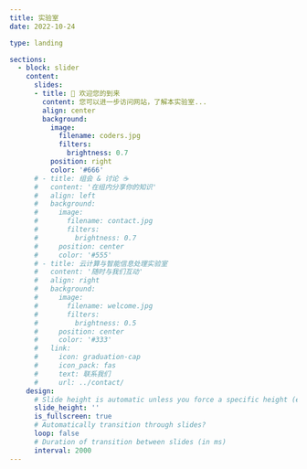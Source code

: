 ```yaml
---
title: 实验室
date: 2022-10-24

type: landing

sections:
  - block: slider
    content:
      slides:
      - title: 👋 欢迎您的到来
        content: 您可以进一步访问网站，了解本实验室...
        align: center
        background:
          image:
            filename: coders.jpg
            filters:
              brightness: 0.7
          position: right
          color: '#666'
      # - title: 组会 & 讨论 ☕️
      #   content: '在组内分享你的知识'
      #   align: left
      #   background:
      #     image:
      #       filename: contact.jpg
      #       filters:
      #         brightness: 0.7
      #     position: center
      #     color: '#555'
      # - title: 云计算与智能信息处理实验室
      #   content: '随时与我们互动'
      #   align: right
      #   background:
      #     image:
      #       filename: welcome.jpg
      #       filters:
      #         brightness: 0.5
      #     position: center
      #     color: '#333'
      #   link:
      #     icon: graduation-cap
      #     icon_pack: fas
      #     text: 联系我们
      #     url: ../contact/
    design:
      # Slide height is automatic unless you force a specific height (e.g. '400px')
      slide_height: ''
      is_fullscreen: true
      # Automatically transition through slides?
      loop: false
      # Duration of transition between slides (in ms)
      interval: 2000
---
```


